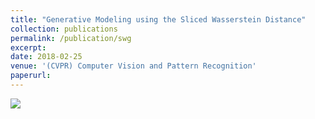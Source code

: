 ```yaml
---
title: "Generative Modeling using the Sliced Wasserstein Distance"
collection: publications
permalink: /publication/swg
excerpt: 
date: 2018-02-25
venue: '(CVPR) Computer Vision and Pattern Recognition'
paperurl: 
---
```

[![](https://ishansd.github.io/images/pdf-symbol.jpeg)](https://ishansd.github.io/files/swg.pdf)
